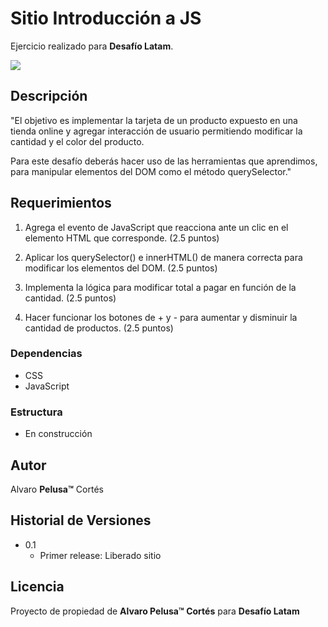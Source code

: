 # Sitio Introducción a JS

Ejercicio realizado para **Desafío Latam**.

<img align="center" src="[image](https://github.com/donpelusa/desafio-09-javascript/assets/92953141/b397f469-dbc9-430e-b439-855eb63650f5)">

## Descripción

"El objetivo es implementar la tarjeta de un producto expuesto en una tienda online y agregar
interacción de usuario permitiendo modificar la cantidad y el color del producto.

Para este desafío deberás hacer uso de las herramientas que aprendimos, para manipular
elementos del DOM como el método querySelector."

## Requerimientos

1.  Agrega el evento de JavaScript que reacciona ante un clic en el elemento HTML que
corresponde. (2.5 puntos)

2. Aplicar los querySelector() e innerHTML() de manera correcta para modificar los
elementos del DOM. (2.5 puntos)

3. Implementa la lógica para modificar total a pagar en función de la cantidad. (2.5 puntos)

4. Hacer funcionar los botones de + y - para aumentar y disminuir la cantidad de
productos. (2.5 puntos)


### Dependencias

* CSS
* JavaScript

### Estructura

* En construcción


## Autor

Alvaro **Pelusa™** Cortés

## Historial de Versiones

* 0.1
    * Primer release: Liberado sitio

## Licencia

Proyecto de propiedad de **Alvaro Pelusa™ Cortés** para **Desafío Latam**
